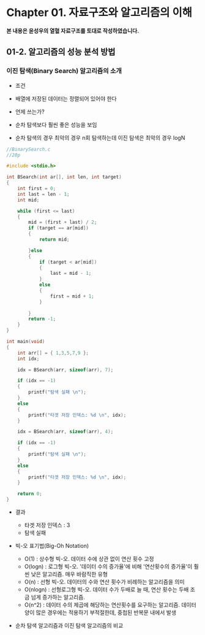 # Chapter 01. 자료구조와 알고리즘의 이해

**본 내용은 윤성우의 열혈 자료구조를 토대로 작성하였습니다.**


## 01-2. 알고리즘의 성능 분석 방법

### 이진 탐색(Binary Search) 알고리즘의 소개

* 조건
 * 배열에 저장된 데이터는 정렬되어 있어야 한다

* 언제 쓰는가?
 * 순차 탐색보다 훨씬 좋은 성능을 보임
 * 순차 탐색의 경우 최악의 경우 n회 탐색하는데 이진 탐색은 최악의 경우 logN

```C
//BinarySearch.c
//28p

#include <stdio.h>

int BSearch(int ar[], int len, int target)
{
	int first = 0; 
	int last = len - 1;
	int mid;

	while (first <= last)
	{
		mid = (first + last) / 2;
		if (target == ar[mid])
		{
			return mid;

		}else 
		{
			if (target < ar[mid])
			{
				last = mid - 1;
			}
			else
			{
				first = mid + 1;
			}
	
		}
		return -1;
	}
}

int main(void)
{
	int arr[] = { 1,3,5,7,9 };
	int idx;

	idx = BSearch(arr, sizeof(arr), 7);

	if (idx == -1)
	{
		printf("탐색 실패 \n");
	}
	else
	{
		printf("타겟 저장 인덱스: %d \n", idx);
	}

	idx = BSearch(arr, sizeof(arr), 4);

	if (idx == -1)
	{
		printf("탐색 실패 \n");
	}
	else
	{
		printf("타겟 저장 인덱스: %d \n", idx);
	}

	return 0;
}

```

* 결과
  * 타겟 저장 인덱스 : 3
  * 탐색 실패
 
 
 * 빅-오 표기법(Big-Oh Notation)
   * O(1) : 상수형 빅-오. 데이터 수에 상관 없이 연산 횟수 고정
   * O(logn) : 로그형 빅-오. '데이터 수의 증가율'에 비해 '연산횟수의 증가율'이 훨씬 낮은 알고리즘. 매우 바람직한 유형
   * O(n) : 선형 빅-오. 데이터의 수와 연산 횟수가 비례하는 알고리즘을 의미
   * O(nlogn) : 선형로그형 빅-오. 데이터 수가 두배로 늘 때, 연산 횟수는 두배 조금 넘게 증가하는 알고리즘. 
   * O(n^2) : 데이터 수의 제곱에 해당하는 연산횟수를 요구하는 알고리즘. 데이터 양이 많은 경우에는 적용하기 부적절한데, 중첩된 반복문 내에서 발생


* 순차 탐색 알고리즘과 이진 탐색 알고리즘의 비교

  
